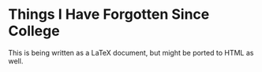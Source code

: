 Things I Have Forgotten Since College
=========================================

This is being written as a LaTeX document, but might be ported to HTML
as well.
